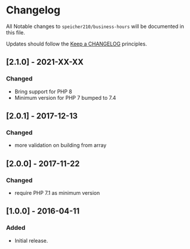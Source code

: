# Changelog

All Notable changes to `speicher210/business-hours` will be documented in this file.

Updates should follow the [Keep a CHANGELOG](http://keepachangelog.com/) principles.


## [2.1.0] - 2021-XX-XX

### Changed
- Bring support for PHP 8
- Minimum version for PHP 7 bumped to 7.4

## [2.0.1] - 2017-12-13

### Changed
- more validation on building from array

## [2.0.0] - 2017-11-22

### Changed
- require PHP 7.1 as minimum version

## [1.0.0] - 2016-04-11

### Added
- Initial release.
